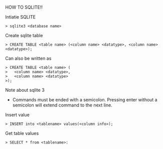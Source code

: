 HOW TO SQLITE!!
 
Intiatie SQLITE
```
> sqlite3 <database name>
```
 
Create sqlite table
```
> CREATE TABLE <table name> (<column name> <datatype>, <column name> <datatype>);
```
 
Can also be written as
```
> CREATE TABLE <table name> (
>   <column name> <datatype>,
>   <column name> <datatype>
>);
```
 
Note about sqlite 3
- Commands must be ended with a semicolon. Pressing enter without a semicolon will extend command to the next line.
 
Insert value
```
> INSERT into <tablename> values(<column info>);
```
 
Get table values
```
> SELECT * from <tablename>:
```

